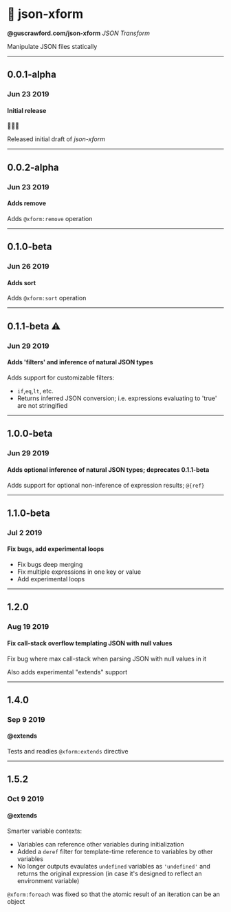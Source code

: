 # 🔀 json-xform

**@guscrawford.com/json-xform** *JSON Transform*

Manipulate JSON files statically

----

## 0.0.1-alpha
### Jun 23 2019
#### Initial release

🎉🎈🎊

Released initial draft of *json-xform*

----

## 0.0.2-alpha
### Jun 23 2019
#### Adds remove

Adds `@xform:remove` operation

----

## 0.1.0-beta
### Jun 26 2019
#### Adds sort

Adds `@xform:sort` operation


----

## 0.1.1-beta ⚠
### Jun 29 2019
#### Adds 'filters' and inference of natural JSON types

Adds support for customizable filters:
 - `if`,`eq`,`lt`, etc.
 - Returns inferred JSON conversion; i.e. expressions evaluating to 'true' are not stringified


----

## 1.0.0-beta
### Jun 29 2019
#### Adds optional inference of natural JSON types; deprecates 0.1.1-beta

Adds support for optional non-inference of expression results; `@{ref}`

----

## 1.1.0-beta
### Jul 2 2019
#### Fix bugs, add experimental loops

- Fix bugs deep merging
- Fix multiple expressions in one key or value
- Add experimental loops

----

## 1.2.0
### Aug 19 2019
#### Fix call-stack overflow templating JSON with null values

Fix bug where max call-stack when parsing JSON with null values in it

Also adds experimental "extends" support

----

## 1.4.0
### Sep 9 2019
#### @extends

Tests and readies `@xform:extends` directive

----

## 1.5.2
### Oct 9 2019
#### @extends

Smarter variable contexts:
 - Variables can reference other variables during initialization
 - Added a `deref` filter for template-time reference to variables by other variables
 - No longer outputs evaulates `undefined` variables as `'undefined'` and returns the original expression (in case it's designed to reflect an environment variable)

`@xform:foreach` was fixed so that the atomic result of an iteration can be an object